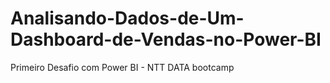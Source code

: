 # Analisando-Dados-de-Um-Dashboard-de-Vendas-no-Power-BI
 Primeiro Desafio com Power BI - NTT DATA bootcamp
